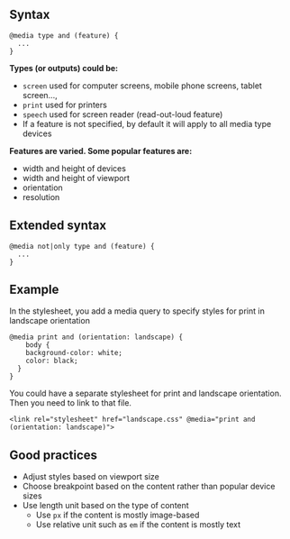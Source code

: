## Syntax
```
@media type and (feature) {
  ...
}
```
**Types (or outputs) could be:**
- ```screen``` used for computer screens, mobile phone screens, tablet screen..., 
- ```print``` used for printers
- ```speech``` used for screen reader (read-out-loud feature)
- If a feature is not specified, by default it will apply to all media type devices

**Features are varied. Some popular features are:**
- width and height of devices
- width and height of viewport
- orientation
- resolution
## Extended syntax
```
@media not|only type and (feature) {
  ...
}
```
## Example
In the stylesheet, you add a media query to specify styles for print in landscape orientation
```
@media print and (orientation: landscape) {
    body {
    background-color: white;
    color: black;
  }
}
```
You could have a separate stylesheet for print and landscape orientation. Then you need to link to that file.
```
<link rel="stylesheet" href="landscape.css" @media="print and (orientation: landscape)">
```
## Good practices
- Adjust styles based on viewport size
- Choose breakpoint based on the content rather than popular device sizes
- Use length unit based on the type of content
  - Use ```px``` if the content is mostly image-based
  - Use relative unit such as ```em``` if the content is mostly text
